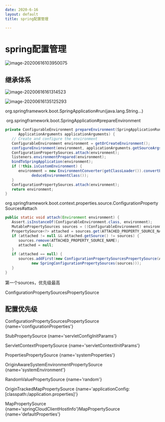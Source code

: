```yaml
---
date: 2020-6-16
layout: default
title: spring配置管理

---
```


# spring配置管理

![image-20200616103950075](/Users/daitechang/Documents/garydai.github.com/_posts/pic/image-20200616103950075.png)

## 继承体系

![image-20200616161314523](/Users/daitechang/Documents/garydai.github.com/_posts/pic/image-20200616161314523.png)

![image-20200616135125293](/Users/daitechang/Documents/garydai.github.com/_posts/pic/image-20200616135125293.png)



org.springframework.boot.SpringApplication#run(java.lang.String...)

​	org.springframework.boot.SpringApplication#prepareEnvironment

```java
private ConfigurableEnvironment prepareEnvironment(SpringApplicationRunListeners listeners,
      ApplicationArguments applicationArguments) {
   // Create and configure the environment
   ConfigurableEnvironment environment = getOrCreateEnvironment();
   configureEnvironment(environment, applicationArguments.getSourceArgs());
   ConfigurationPropertySources.attach(environment);
   listeners.environmentPrepared(environment);
   bindToSpringApplication(environment);
   if (!this.isCustomEnvironment) {
      environment = new EnvironmentConverter(getClassLoader()).convertEnvironmentIfNecessary(environment,
            deduceEnvironmentClass());
   }
   ConfigurationPropertySources.attach(environment);
   return environment;
}
```

org.springframework.boot.context.properties.source.ConfigurationPropertySources#attach

```java
public static void attach(Environment environment) {
   Assert.isInstanceOf(ConfigurableEnvironment.class, environment);
   MutablePropertySources sources = ((ConfigurableEnvironment) environment).getPropertySources();
   PropertySource<?> attached = sources.get(ATTACHED_PROPERTY_SOURCE_NAME);
   if (attached != null && attached.getSource() != sources) {
      sources.remove(ATTACHED_PROPERTY_SOURCE_NAME);
      attached = null;
   }
   if (attached == null) {
      sources.addFirst(new ConfigurationPropertySourcesPropertySource(ATTACHED_PROPERTY_SOURCE_NAME,
            new SpringConfigurationPropertySources(sources)));
   }
}
```

第一个sources，优先级最高

ConfigurationPropertySourcesPropertySource



## 配置优先级

ConfigurationPropertySourcesPropertySource {name='configurationProperties'}

StubPropertySource {name='servletConfigInitParams'}

ServletContextPropertySource {name='servletContextInitParams'}

PropertiesPropertySource {name='systemProperties'}

OriginAwareSystemEnvironmentPropertySource {name='systemEnvironment'}

RandomValuePropertySource {name='random'}

OriginTrackedMapPropertySource {name='applicationConfig: [classpath:/application.properties]'}

MapPropertySource {name='springCloudClientHostInfo'}MapPropertySource {name='defaultProperties'}